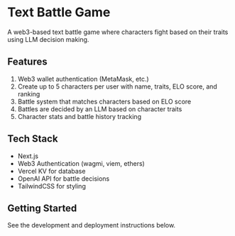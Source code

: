 # Text Battle Game

A web3-based text battle game where characters fight based on their traits using LLM decision making.

## Features

1. Web3 wallet authentication (MetaMask, etc.)
2. Create up to 5 characters per user with name, traits, ELO score, and ranking
3. Battle system that matches characters based on ELO score
4. Battles are decided by an LLM based on character traits
5. Character stats and battle history tracking

## Tech Stack

- Next.js
- Web3 Authentication (wagmi, viem, ethers)
- Vercel KV for database
- OpenAI API for battle decisions
- TailwindCSS for styling

## Getting Started

See the development and deployment instructions below.
